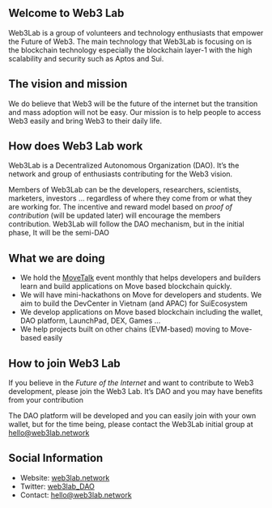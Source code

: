 ## Welcome to Web3 Lab

Web3Lab is a group of volunteers and technology enthusiasts that empower the Future of Web3. The main technology that Web3Lab is focusing on is the blockchain technology especially the blockchain layer-1 with the high scalability and security such as Aptos and Sui.

## The vision and mission

We do believe that Web3 will be the future of the internet but the transition and mass adoption will not be easy. Our mission is to help people to access Web3 easily and bring Web3 to their daily life.

## How does Web3 Lab work

Web3Lab is a Decentralized Autonomous Organization (DAO). It’s the network and group of enthusiasts contributing for the Web3 vision. 

Members of Web3Lab can be the developers, researchers, scientists, marketers, investors … regardless of where they come from or what they are working for. The incentive and reward model based on *proof of contribution* (will be updated later) will encourage the members contribution.
Web3Lab will follow the DAO mechanism, but in the initial phase, It will be the semi-DAO

## What we are doing
 - We hold the [MoveTalk](https://blog.web3lab.network/move-talk-03-the-sui-move) event monthly that helps developers and builders learn and build applications on Move based blockchain quickly. 
 - We will have mini-hackathons on Move for developers and students. We aim to build the DevCenter in Vietnam (and APAC) for SuiEcosystem
 - We develop applications on Move based blockchain including the wallet, DAO platform, LaunchPad, DEX, Games …
 - We help projects built on other chains (EVM-based)  moving to Move-based easily

## How to join Web3 Lab

If you believe in the *Future of the Internet* and want to contribute to Web3 development, please join the Web3 Lab. It’s DAO and you may have benefits from your contribution

The DAO platform will be developed and you can easily join with your own wallet, but for the time being, please contact the Web3Lab initial group at hello@web3lab.network

## Social Information 

- Website: [web3lab.network](https://web3lab.network)
- Twitter: [web3lab_DAO](https://twitter.com/web3lab_DAO)
- Contact: hello@web3lab.network



